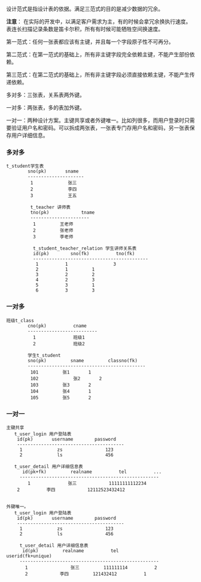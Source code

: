 设计范式是指设计表的依据。满足三范式的目的是减少数据的冗余。

**注意**： 在实际的开发中，以满足客户需求为主，有的时候会拿冗余换执行速度。表连长扫描记录条数是笛卡尔积，所有有时候可能牺牲空间换速度。

第一范式：任何一张表都应该有主键，并且每一个字段原子性不可再分。

第二范式：在第一范式的基础上，所有非主键字段完全依赖主键，不能产生部份依赖。

第三范式：在第二范式的基础上，所有非主键字段必须直接依赖主键，不能产生传递依赖。

多对多：三张表，关系表两外键。

一对多：两张表，多的表加外键。

一对一：两种设计方案。主键共享或者外键唯一。比如列很多，而用户登录时只需要验证用户名和密码。可以拆成两张表，一张表专门存用户名和密码，另一张表保存用户详细信息。

### 多对多
```
t_student学生表
	    sno(pk)       sname
	    ---------------------
	     1             张三
	     2             李四 
	     3             王五

	     t_teacher 讲师表
	     tno(pk)            tname
	     ----------------------
	      1			王老师
	      2			张老师
	      3			李老师

	      t_student_teacher_relation 学生讲师关系表
	      id(pk)        sno(fk)          tno(fk)
	      -------------------------------------------
	       1	      1                 3
	       2	      1			1
	       3	      2			2
	       4	      2			3
	       5	      3			1
	       6	      3			3
```
### 一对多
```
班级t_class
	    cno(pk)          cname
	    --------------------------
	      1              班级1
	      2              班级2

	    学生t_student
	    sno(pk)         sname         classno(fk)
	    --------------------------------------------
	     101	     张1	      1
	     102             张2	      2
	     103	     张3	      2
	     104	     张4	      1
	     105	     张5	      2
```
### 一对一
```
主键共享
   t_user_login 用户登陆表
    id(pk)       username        password
    ----------------------------------------
     1             zs                123
     2             ls                456
     
   t_user_detail 用户详细信息表
      id(pk+fk)         realname          tel          ...
     ----------------------------------------------------
        1              张三            11111111112234
	2	       李四            12112523432412


外键唯一。
   t_user_login 用户登陆表
    id(pk)       username        password
    ----------------------------------------
     1             zs                123
     2             ls                456
     
     t_user_detail 用户详细信息表
      id(pk)         realname          tel            userid(fk+unique)      
     ----------------------------------------------------
       1                张三         111111114          2
       2	        李四         121432412          1
```
